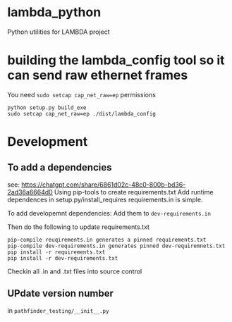 # lambda_python
Python utilities for LAMBDA project

# building the lambda_config tool so it can send raw ethernet frames
You need `sudo setcap cap_net_raw=ep` permissions

```
python setup.py build_exe
sudo setcap cap_net_raw=ep ./dist/lambda_config
```



# Development
## To add a  dependencies
see: https://chatgpt.com/share/6861d02c-48c0-800b-bd36-2ad36a6664d0
Using pip-tools to create requirements.txt
Add runtime dependences in setup.py/install_requires
requirements.in is simple.

To add developemnt dependencies: Add them to `dev-requirements.in`

Then do the following to update requirements.txt

```
pip-compile reuqirements.in generates a pinned requirements.txt
pip-compile dev-requirements.in generates pinned dev-requiremnets.txt
pip install -r requirements.txt
pip install -r dev-requirements.txt
```

Checkin all .in and .txt files into source control


## UPdate version number
in `pathfinder_testing/__init__.py`